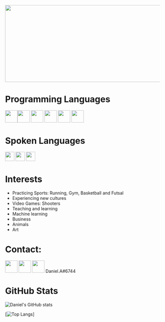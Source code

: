 <img src="https://thumbs.dreamstime.com/b/big-data-science-analysis-business-technology-concept-virtual-screen-big-data-science-analysis-business-technology-concept-145015243.jpg" width="1040" height="250">

# Programming Languages

<img src='https://cdn.iconscout.com/icon/free/png-256/python-3521655-2945099.png' width="40" height='40'><img src='https://www.r-project.org/logo/Rlogo.png' width="40" height='40'>
<img src='https://e7.pngegg.com/pngimages/756/673/png-clipart-database-management-system-computer-icons-microsoft-sql-server-corresponding-miscellaneous-angle-thumbnail.png' width="40" height='40'>
<img src='https://nift.dev/images/JSON.svg' width="40" height='40'>
<img src='https://cdn-icons-png.flaticon.com/512/732/732212.png' width="40" height='40'>
<img src='https://cdn-icons-png.flaticon.com/512/732/732190.png' width="40" height='40'> 

# Spoken Languages

<img src='https://cdn.britannica.com/04/4904-004-EBEFDE35/Flag-Venezuela.jpg' width="30" height='30'> <img src='https://upload.wikimedia.org/wikipedia/en/thumb/a/a4/Flag_of_the_United_States.svg/1200px-Flag_of_the_United_States.svg.png' width="30" height='30'>
<img src='https://upload.wikimedia.org/wikipedia/commons/thumb/0/0d/Flag_of_Saudi_Arabia.svg/1024px-Flag_of_Saudi_Arabia.svg.png' width="30" height='30'>

# Interests

* Practicing Sports: Running, Gym, Basketball and Futsal
* Experiencing new cultures
* Video Games: Shooters
* Teaching and learning
* Machine learning
* Business
* Animals
* Art

# Contact:

[<img src='http://fonts.gstatic.com/s/i/productlogos/gmail_round_2020q4/v1/web-96dp/logo_gmail_round_2020q4_color_2x_web_96dp.png' width="40" height='40'>](https://mail.google.com/mail/?view=cm&source=mailto&to=aldanajorgedaniel@gmail.com) [<img src='https://upload.wikimedia.org/wikipedia/commons/thumb/f/f8/LinkedIn_icon_circle.svg/2048px-LinkedIn_icon_circle.svg.png' width="40" height='40'>](https://www.linkedin.com/in/https://www.linkedin.com/in/jorge-aldana/) [<img src='https://www.svgrepo.com/show/331368/discord-v2.svg' width="40" height='40'>](https://discordapp.com/users/Daniel.A#6744) Daniel.A#6744 

# GitHub Stats

![Daniel's GitHub stats](https://github-readme-stats.vercel.app/api?username=aldanajd&show_icons=true&theme=merko)

[![Top Langs](https://github-readme-stats.vercel.app/api/top-langs/?username=aldanajd&theme=merko)]
